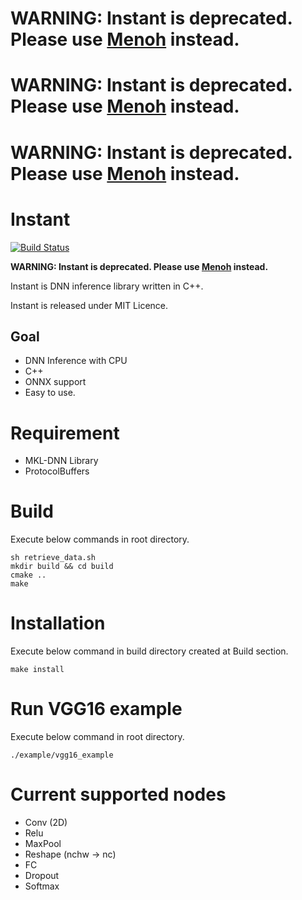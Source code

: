 # **WARNING: Instant is deprecated. Please use [Menoh](https://github.com/pfnet-research/menoh) instead.**
# **WARNING: Instant is deprecated. Please use [Menoh](https://github.com/pfnet-research/menoh) instead.**
# **WARNING: Instant is deprecated. Please use [Menoh](https://github.com/pfnet-research/menoh) instead.**

# Instant

[![Build Status](https://travis-ci.org/okdshin/instant.svg?branch=master)](https://travis-ci.org/okdshin/instant)

**WARNING: Instant is deprecated. Please use [Menoh](https://github.com/pfnet-research/menoh) instead.**

Instant is DNN inference library written in C++.

Instant is released under MIT Licence.

## Goal

- DNN Inference with CPU
- C++
- ONNX support
- Easy to use.

# Requirement

- MKL-DNN Library
- ProtocolBuffers

# Build

Execute below commands in root directory.

```
sh retrieve_data.sh
mkdir build && cd build
cmake ..
make
```

# Installation

Execute below command in build directory created at Build section.

```
make install
```

# Run VGG16 example

Execute below command in root directory.

```
./example/vgg16_example
```

# Current supported nodes

- Conv (2D)
- Relu
- MaxPool
- Reshape (nchw -> nc)
- FC
- Dropout
- Softmax


